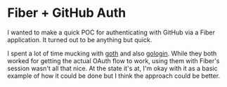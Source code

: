 # Fiber + GitHub Auth

I wanted to make a quick POC for authenticating with GitHub via a Fiber application.
It turned out to be anything but quick.

I spent a lot of time mucking with [goth](https://github.com/markbates/goth) and also [gologin](https://github.com/dghubble/gologin). While they both worked for getting the actual OAuth flow to work, using them with Fiber's session wasn't all that nice. At the state it's at, I'm okay with it as a basic example of how it could be done but I think the approach could be better.

